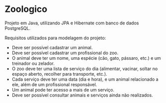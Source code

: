# Zoologico
Projeto em Java, utilizando JPA e Hibernate com banco de dados PostgreSQL.

Requisitos utilizados para modelagem do projeto:
  - Deve ser possível cadastrar um animal.
  - Deve ser possível cadastrar um profissional do zoo.
  - O animal deve ter um nome, uma espécie (cão, gato, pássaro, etc.) e um treinador ou zelador.
  - O zoo deve ter uma lista de serviço do dia (alimentar, vacinar, soltar no espaço aberto, recolher para transporte, etc.).
  - Cada serviço deve ter uma data (dia e hora), e um animal relacionado a ele, além de um profissional responsável.
  - Um animal pode ter acesso a mais de um serviço.
  - Deve ser possível consultar animais e serviços ainda não realizados.

